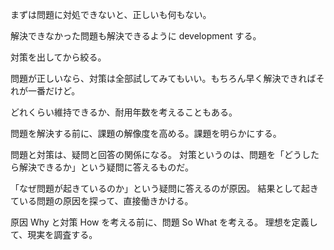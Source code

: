 まずは問題に対処できないと、正しいも何もない。

解決できなかった問題も解決できるように development する。

対策を出してから絞る。

問題が正しいなら、対策は全部試してみてもいい。もちろん早く解決できればそれが一番だけど。

どれくらい維持できるか、耐用年数を考えることもある。

問題を解決する前に、課題の解像度を高める。課題を明らかにする。

問題と対策は、疑問と回答の関係になる。
対策というのは、問題を「どうしたら解決できるか」という疑問に答えるものだ。

「なぜ問題が起きているのか」という疑問に答えるのが原因。
結果として起きている問題の原因を探って、直接働きかける。

原因 Why と対策 How を考える前に、問題 So What を考える。
理想を定義して、現実を調査する。
